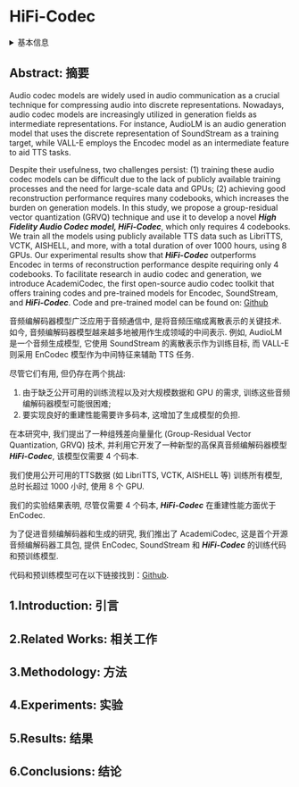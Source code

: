 # HiFi-Codec

<details>
<summary>基本信息</summary>

- 标题: HiFi-Codec: Group-residual Vector quantization for High Fidelity Audio Codec
- 作者:
  - 01. 杨东超 (Dongchao Yang) - 北京大学
  - 02. Songxiang Liu - 腾讯 AI Lab
  - 03. 黄融杰 (Rongjie Huang) - 浙江大学
  - 04. Jinchuan Tian - 北京大学
  - 05. Chao Weng - 腾讯 AI Lab
  - 06. Yuexian Zou - 北京大学
- 机构:
  - 01. 北京大学 03/06
  - 02. 腾讯 AI Lab 02/06
  - 03. 浙江大学 01/06
- 时间:
  - 预印时间: 2023.05.04 ArXiv v1
  - 预印时间: 2023.05.07 ArXiv v2
  - 更新笔记: 2024.09.05
- 发表:
  - 期刊/会议 
- 链接:
  - [ArXiv](https://arxiv.org/abs/2305.02765)
  - [DOI]()
  - [Github](https://github.com/yangdongchao/AcademiCodec)
  - [Demo]()
  - [Scholar](https://scholar.google.com/scholar?cluster=16848014406171770614)
- 标签:
- 页数: ?
- 引用: ?
- 被引: 56
- 数据:
  - ? 
- 对比:
  - ?
- 复现:
  - ?

</details>

## Abstract: 摘要

Audio codec models are widely used in audio communication as a crucial technique for compressing audio into discrete representations. 
Nowadays, audio codec models are increasingly utilized in generation fields as intermediate representations. 
For instance, AudioLM is an audio generation model that uses the discrete representation of SoundStream as a training target, while VALL-E employs the Encodec model as an intermediate feature to aid TTS tasks. 

Despite their usefulness, two challenges persist: (1) training these audio codec models can be difficult due to the lack of publicly available training processes and the need for large-scale data and GPUs; (2) achieving good reconstruction performance requires many codebooks, which increases the burden on generation models. 
In this study, we propose a group-residual vector quantization (GRVQ) technique and use it to develop a novel ***High Fidelity Audio Codec model, HiFi-Codec***, which only requires 4 codebooks. 
We train all the models using publicly available TTS data such as LibriTTS, VCTK, AISHELL, and more, with a total duration of over 1000 hours, using 8 GPUs. 
Our experimental results show that ***HiFi-Codec*** outperforms Encodec in terms of reconstruction performance despite requiring only 4 codebooks. 
To facilitate research in audio codec and generation, we introduce AcademiCodec, the first open-source audio codec toolkit that offers training codes and pre-trained models for Encodec, SoundStream, and ***HiFi-Codec***. 
Code and pre-trained model can be found on: [Github](https://github.com/yangdongchao/AcademiCodec)

音频编解码器模型广泛应用于音频通信中, 是将音频压缩成离散表示的关键技术. 
如今, 音频编解码器模型越来越多地被用作生成领域的中间表示. 
例如, AudioLM 是一个音频生成模型, 它使用 SoundStream 的离散表示作为训练目标, 而 VALL-E 则采用 EnCodec 模型作为中间特征来辅助 TTS 任务. 

尽管它们有用, 但仍存在两个挑战:
1. 由于缺乏公开可用的训练流程以及对大规模数据和 GPU 的需求, 训练这些音频编解码器模型可能很困难;
2. 要实现良好的重建性能需要许多码本, 这增加了生成模型的负担. 

在本研究中, 我们提出了一种组残差向量量化 (Group-Residual Vector Quantization, GRVQ) 技术, 并利用它开发了一种新型的高保真音频编解码器模型 ***HiFi-Codec***, 该模型仅需要 4 个码本. 

我们使用公开可用的TTS数据 (如 LibriTTS, VCTK, AISHELL 等) 训练所有模型, 总时长超过 1000 小时, 使用 8 个 GPU. 

我们的实验结果表明, 尽管仅需要 4 个码本, ***HiFi-Codec*** 在重建性能方面优于 EnCodec. 

为了促进音频编解码器和生成的研究, 我们推出了 AcademiCodec, 这是首个开源音频编解码器工具包, 提供 EnCodec, SoundStream 和 ***HiFi-Codec*** 的训练代码和预训练模型. 

代码和预训练模型可在以下链接找到：[Github](https://github.com/yangdongchao/AcademiCodec). 

## 1.Introduction: 引言

## 2.Related Works: 相关工作

## 3.Methodology: 方法

## 4.Experiments: 实验

## 5.Results: 结果

## 6.Conclusions: 结论